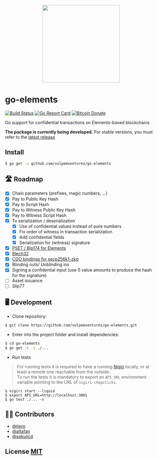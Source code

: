 <div align="center">
	<img width="256" src="go-elements-gopher.png">
</div>

# go-elements

[![Build Status](https://travis-ci.com/vulpemventures/go-elements.svg?branch=master)](https://travis-ci.com/vulpemventures/go-elements)
[![Go Report Card](https://goreportcard.com/badge/github.com/vulpemventures/go-elements)](https://goreportcard.com/report/github.com/vulpemventures/go-elements)
[![Bitcoin Donate](https://badgen.net/badge/Bitcoin/Donate/F7931A?icon=bitcoin)](https://blockstream.info/address/3MdERN32qiMnQ68bSSee5CXQkrSGx1iStr)

Go support for confidential transactions on Elements-based blockchains

**The package is currently being developed.** For stable versions, you must refer to the [latest release](https://github.com/vulpemventures/go-elements/releases)

## Install

```sh
$ go get -u github.com/vulpemventures/go-elements
```

## 🛣 Roadmap

- [x] Chain parameters (prefixes, magic numbers, …)
- [x] Pay to Public Key Hash
- [x] Pay to Script Hash
- [x] Pay to Witness Public Key Hash
- [x] Pay to Witness Script Hash
- [x] Tx serialization / deserialization
  - [x] Use of confidential values instead of pure numbers
  - [x] Fix order of witness in transaction serialization
  - [x] Add confidential fields
  - [x] Serialization for (witness) signature
- [x] [PSET / Bip174 for Elements](https://github.com/vulpemventures/go-elements/tree/master/pset)
- [x] [Blech32](https://github.com/vulpemventures/go-elements/tree/master/blech32)
- [x] [CGO bindings for secp256k1-zkp](https://github.com/vulpemventures/go-secp256k1-zkp)
- [x] Blinding outs/ Unblinding ins
- [x] Signing a confidential input (use 0 value amounts to produce the hash for the signature)
- [ ] Asset issuance
- [ ] Slip77

## 🖥 Development

* Clone repository:

```sh
$ git clone https://github.com/vulpemventures/go-elements.git
```

* Enter into the project folder and install dependencies:

```sh
$ cd go-elements
$ go get -t -v ./...
```

* Run tests

> For running tests it is required to have a running [Nigiri](https://github.com/vulpemventures/nigiri) locally, or at least a remote one reachable from the outside.  
 To run the tests it is mandatory to export an `API_URL` environment variable pointing to the URL of `nigiri-chopsticks`. 

```
$ nigiri start --liquid
$ export API_URL=http://localhost:3001
$ go test ./... -v
```

## 👷‍♂️ Contributors 

* [@tiero](https://github.com/tiero)
* [@altafan](https://github.com/altafan)
* [@sekulicd](https://github.com/sekulicd)

## License [MIT](https://github.com/vulpemventures/go-elements/blob/master/LICENSE)
